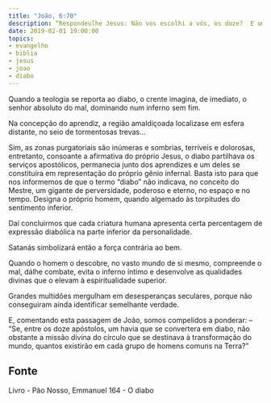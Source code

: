 ```yaml
---
title: "João, 6:70"
description: “Respondeu­lhe Jesus: Não vos escolhi a vós, os doze?  E um de vós é diabo.”
date: 2019-02-01 19:00:00
topics: 
- evangelho
- biblia
- jesus
- joao
- diabo
---
```


Quando a teologia se reporta ao diabo, o crente imagina, de imediato, o
senhor absoluto do mal, dominando num inferno sem fim.

Na concepção do aprendiz, a região amaldiçoada localiza­se em esfera
distante, no seio de tormentosas trevas...

Sim, as zonas purgatoriais são inúmeras e sombrias, terríveis e dolorosas,
entretanto, consoante a afirmativa do próprio Jesus, o diabo partilhava os serviços
apostólicos, permanecia junto dos aprendizes e um deles se constituíra em
representação do próprio gênio infernal. Basta isto para que nos informemos de que
o termo “diabo” não indicava, no conceito do Mestre, um gigante de perversidade,
poderoso e eterno, no espaço e no tempo. Designa o próprio homem, quando
algemado às torpitudes do sentimento inferior.

Daí concluirmos que cada criatura humana apresenta certa percentagem de
expressão diabólica na parte inferior da personalidade.

Satanás simbolizará então a força contrária ao bem.

Quando o homem o descobre, no vasto mundo de si mesmo, compreende o
mal, dá­lhe combate, evita o inferno íntimo e desenvolve as qualidades divinas que o
elevam à espiritualidade superior.

Grandes multidões mergulham em desesperanças seculares, porque não
conseguiram ainda identificar semelhante verdade.

E, comentando esta passagem de João, somos compelidos a ponderar: –
“Se, entre os doze apóstolos, um havia que se convertera em diabo, não obstante a
missão divina do círculo que se destinava à transformação do mundo, quantos
existirão em cada grupo de homens comuns na Terra?”



## Fonte
Livro - Pão Nosso, Emmanuel
164 - O diabo
